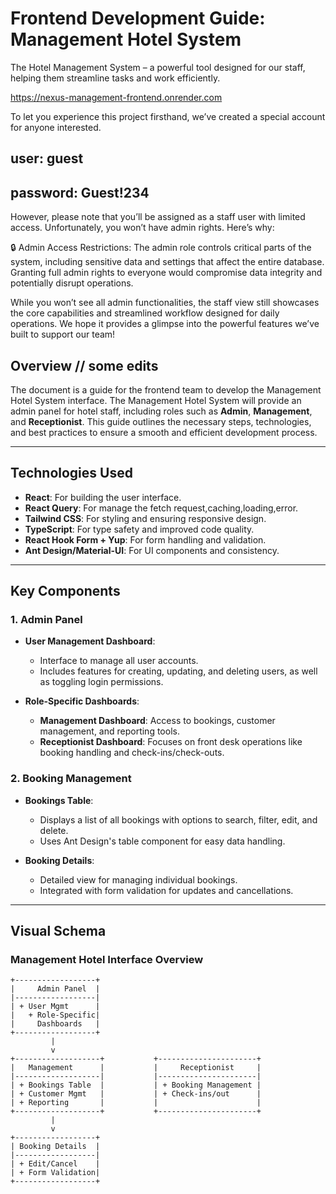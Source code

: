 # Frontend Development Guide: Management Hotel System



The Hotel Management System – a powerful tool designed for our staff, helping them streamline tasks and work efficiently.

https://nexus-management-frontend.onrender.com

To let you experience this project firsthand, we’ve created a special account for anyone interested.

## user: guest
## password: Guest!234

 However, please note that you’ll be assigned as a staff user with limited access. Unfortunately, you won’t have admin rights. Here’s why:



🔒 Admin Access Restrictions: The admin role controls critical parts of the system, including sensitive data and settings that affect the entire database. Granting full admin rights to everyone would compromise data integrity and potentially disrupt operations.



While you won’t see all admin functionalities, the staff view still showcases the core capabilities and streamlined workflow designed for daily operations. We hope it provides a glimpse into the powerful features we’ve built to support our team!


## Overview // some edits

The document is a guide for the frontend team to develop the Management Hotel System interface. The Management Hotel System will provide an admin panel for hotel staff, including roles such as **Admin**, **Management**, and **Receptionist**. This guide outlines the necessary steps, technologies, and best practices to ensure a smooth and efficient development process.

---

## Technologies Used

- **React**: For building the user interface.
- **React Query**: For manage the fetch request,caching,loading,error.
- **Tailwind CSS**: For styling and ensuring responsive design.
- **TypeScript**: For type safety and improved code quality.
- **React Hook Form + Yup**: For form handling and validation.
- **Ant Design/Material-UI**: For UI components and consistency.

---

## Key Components

### 1. Admin Panel

- **User Management Dashboard**:

  - Interface to manage all user accounts.
  - Includes features for creating, updating, and deleting users, as well as toggling login permissions.

- **Role-Specific Dashboards**:
  - **Management Dashboard**: Access to bookings, customer management, and reporting tools.
  - **Receptionist Dashboard**: Focuses on front desk operations like booking handling and check-ins/check-outs.

### 2. Booking Management

- **Bookings Table**:

  - Displays a list of all bookings with options to search, filter, edit, and delete.
  - Uses Ant Design's table component for easy data handling.

- **Booking Details**:
  - Detailed view for managing individual bookings.
  - Integrated with form validation for updates and cancellations.

---


## Visual Schema

### Management Hotel Interface Overview

```plaintext
+------------------+
|     Admin Panel  |
|------------------|
| + User Mgmt      |
|   + Role-Specific|
|     Dashboards   |
+------------------+
         |
         v
+-------------------+           +----------------------+
|   Management      |           |     Receptionist     |
|-------------------|           |----------------------|
| + Bookings Table  |           | + Booking Management |
| + Customer Mgmt   |           | + Check-ins/out      |
| + Reporting       |           |                      |
+-------------------+           +----------------------+
         |
         v
+------------------+
| Booking Details  |
|------------------|
| + Edit/Cancel    |
| + Form Validation|
+------------------+
```

